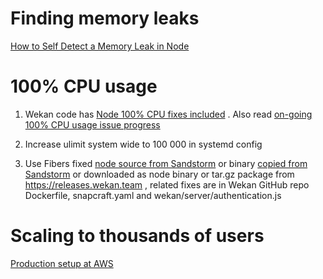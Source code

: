 # Finding memory leaks

[How to Self Detect a Memory Leak in Node](https://www.nearform.com/blog/self-detect-memory-leak-node/)

# 100% CPU usage

1) Wekan code has [Node 100% CPU fixes included](https://github.com/wekan/wekan/blob/devel/CHANGELOG.md#v084-2018-04-16-wekan-release) . Also read [on-going 100% CPU usage issue progress](https://github.com/meteor/meteor/issues/9796)

2) Increase ulimit system wide to 100 000 in systemd config

3) Use Fibers fixed [node source from Sandstorm](https://github.com/sandstorm-io/node/commits/sandstorm) or binary [copied from Sandstorm](https://github.com/wekan/wekan-mongodb/issues/2#issuecomment-381453161) or downloaded as node binary or tar.gz package from https://releases.wekan.team , related fixes are in Wekan GitHub repo Dockerfile, snapcraft.yaml and wekan/server/authentication.js

# Scaling to thousands of users

[Production setup at AWS](https://github.com/wekan/wekan/wiki/AWS)

